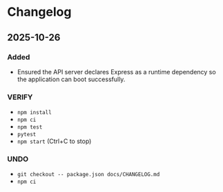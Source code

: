 # Changelog

## 2025-10-26

### Added
- Ensured the API server declares Express as a runtime dependency so the application can boot successfully.

### VERIFY
- `npm install`
- `npm ci`
- `npm test`
- `pytest`
- `npm start` (Ctrl+C to stop)

### UNDO
- `git checkout -- package.json docs/CHANGELOG.md`
- `npm ci`

